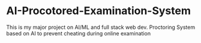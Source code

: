 # AI-Procotored-Examination-System
This is my major project on AI/ML and full stack web dev. Proctoring System based on AI to prevent cheating during online examination
